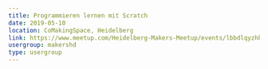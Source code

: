 ```yaml
---
title: Programmieren lernen mit Scratch
date: 2019-05-10
location: CoMakingSpace, Heidelberg
link: https://www.meetup.com/Heidelberg-Makers-Meetup/events/lbbdlqyzhbnb/
usergroup: makershd
type: usergroup
---
```

